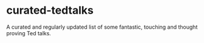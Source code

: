 # curated-tedtalks
A curated and regularly updated list of some fantastic, touching and thought proving Ted talks.
